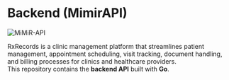 #  Backend (MimirAPI)

![MiMiR-API](https://img.shields.io/badge/RxRecords-Healthcare%20Backend-blue)

RxRecords is a clinic management platform that streamlines patient management, appointment scheduling, visit tracking, document handling, and billing processes for clinics and healthcare providers.  
This repository contains the **backend API** built with **Go**.
